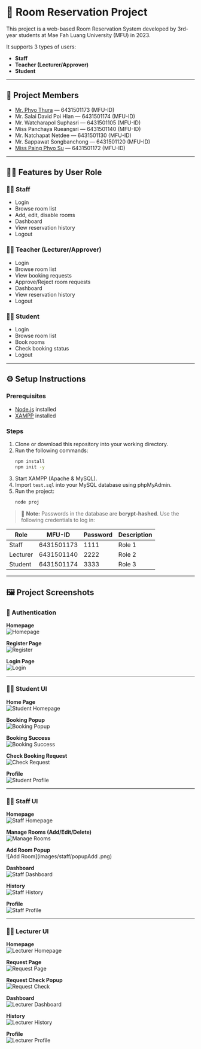 # 🏨 Room Reservation Project

This project is a web-based Room Reservation System developed by 3rd-year students at Mae Fah Luang University (MFU) in 2023.

It supports 3 types of users:
- **Staff**
- **Teacher (Lecturer/Approver)**
- **Student**

---

## 👥 Project Members

- [Mr. Phyo Thura](https://github.com/phyoethura) — 6431501173 (MFU-ID)
- Mr. Salai David Poi Hlan — 6431501174 (MFU-ID)
- Mr. Watcharapol Suphasri — 6431501105 (MFU-ID)
- Miss Panchaya Rueangsri — 6431501140 (MFU-ID)
- Mr. Natchapat Netdee — 6431501130 (MFU-ID)
- Mr. Sappawat Songbanchong — 6431501120 (MFU-ID)
- [Miss Paing Phyo Su](https://github.com/paiphyohsu) — 6431501172 (MFU-ID)

---

## 👨‍💼 Features by User Role

### 🧑‍💼 Staff
- Login
- Browse room list
- Add, edit, disable rooms
- Dashboard
- View reservation history
- Logout

### 👩‍🏫 Teacher (Lecturer/Approver)
- Login
- Browse room list
- View booking requests
- Approve/Reject room requests
- Dashboard
- View reservation history
- Logout

### 👨‍🎓 Student
- Login
- Browse room list
- Book rooms
- Check booking status
- Logout

---

## ⚙️ Setup Instructions

### Prerequisites
- [Node.js](https://nodejs.org/) installed
- [XAMPP](https://www.apachefriends.org/) installed

### Steps
1. Clone or download this repository into your working directory.
2. Run the following commands:
   ```bash
   npm install
   npm init -y
   ```
3. Start XAMPP (Apache & MySQL).
4. Import `test.sql` into your MySQL database using phpMyAdmin.
5. Run the project:
   ```bash
   node proj
   ```

> 📌 **Note:** Passwords in the database are **bcrypt-hashed**. Use the following credentials to log in:

| Role     | MFU-ID      | Password | Description   |
|----------|-------------|----------|----------------|
| Staff    | 6431501173  | 1111     | Role 1         |
| Lecturer | 6431501140  | 2222     | Role 2         |
| Student  | 6431501174  | 3333     | Role 3         |

---

## 🖼️ Project Screenshots

### 🔐 Authentication

**Homepage**  
![Homepage](images/homepage.png)

**Register Page**  
![Register](images/register.png)

**Login Page**  
![Login](images/login.png)

---

### 👨‍🎓 Student UI

**Home Page**  
![Student Homepage](images/student/homepage.png)

**Booking Popup**  
![Booking Popup](images/student/bookpopup.png)

**Booking Success**  
![Booking Success](images/student/success.png)

**Check Booking Request**  
![Check Request](images/student/checkrequest.png)

**Profile**  
![Student Profile](images/student/profile.png)

---

### 👩‍💼 Staff UI

**Homepage**  
![Staff Homepage](images/staff/homepage.png)

**Manage Rooms (Add/Edit/Delete)**  
![Manage Rooms](images/staff/manage.png)

**Add Room Popup**  
![Add Room](images/staff/popupAdd
.png)

**Dashboard**  
![Staff Dashboard](images/staff/dashboard.png)

**History**  
![Staff History](images/staff/history.png)

**Profile**  
![Staff Profile](images/staff/profile.png)

---

### 👩‍🏫 Lecturer UI

**Homepage**  
![Lecturer Homepage](images/lec/homepage.png)

**Request Page**  
![Request Page](images/lec/request.png)

**Request Check Popup**  
![Request Check](images/lec/requestcheck.png)

**Dashboard**  
![Lecturer Dashboard](images/lec/dashboard.png)

**History**  
![Lecturer History](images/lec/history.png)

**Profile**  
![Lecturer Profile](images/lec/profile.png)
